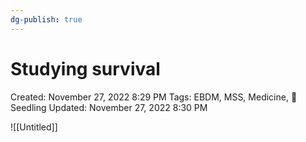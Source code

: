```yaml
---
dg-publish: true
---
```


# Studying survival

Created: November 27, 2022 8:29 PM
Tags: EBDM, MSS, Medicine, 🌱Seedling
Updated: November 27, 2022 8:30 PM

![[Untitled]]